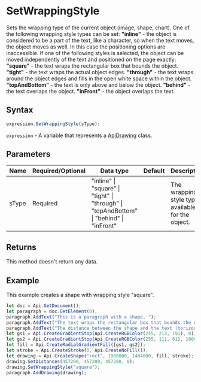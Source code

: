 # SetWrappingStyle

Sets the wrapping type of the current object (image, shape, chart). One of the following wrapping style types can be set:
**"inline"** - the object is considered to be a part of the text, like a character, so when the text moves, the object moves as well. In this case the positioning options are inaccessible.
If one of the following styles is selected, the object can be moved independently of the text and positioned on the page exactly:
**"square"** - the text wraps the rectangular box that bounds the object.
**"tight"** - the text wraps the actual object edges.
**"through"** - the text wraps around the object edges and fills in the open white space within the object.
**"topAndBottom"** - the text is only above and below the object.
**"behind"** - the text overlaps the object.
**"inFront"** - the object overlaps the text.

## Syntax

```javascript
expression.SetWrappingStyle(sType);
```

`expression` - A variable that represents a [ApiDrawing](../ApiDrawing.md) class.

## Parameters

| **Name** | **Required/Optional** | **Data type** | **Default** | **Description** |
| ------------- | ------------- | ------------- | ------------- | ------------- |
| sType | Required | "inline" \| "square" \| "tight" \| "through" \| "topAndBottom" \| "behind" \| "inFront" |  | The wrapping style type available for the object. |

## Returns

This method doesn't return any data.

## Example

This example creates a shape with wrapping style "square".

```javascript editor-docx
let doc = Api.GetDocument();
let paragraph = doc.GetElement(0);
paragraph.AddText("This is a paragraph with a shape. ");
paragraph.AddText("The text wraps the rectangular box that bounds the object. ");
paragraph.AddText("The distance between the shape and the text (horizontally) is half an inch (457200 English measure units).");
let gs1 = Api.CreateGradientStop(Api.CreateRGBColor(255, 213, 191), 0);
let gs2 = Api.CreateGradientStop(Api.CreateRGBColor(255, 111, 61), 100000);
let fill = Api.CreateRadialGradientFill([gs1, gs2]);
let stroke = Api.CreateStroke(0, Api.CreateNoFill());
let drawing = Api.CreateShape("rect", 1908000, 1404000, fill, stroke);
drawing.SetDistances(457200, 457200, 457200, 0);
drawing.SetWrappingStyle("square");
paragraph.AddDrawing(drawing);
```
